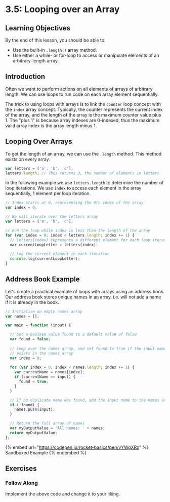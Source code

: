# 3.5: Looping over an Array

## Learning Objectives

By the end of this lesson, you should be able to:

* Use the built-in `.length()` array method.
* Use either a while- or for-loop to access or manipulate elements of an arbitrary-length array.

## Introduction

Often we want to perform actions on all elements of arrays of arbitrary length. We can use loops to run code on each array element sequentially.

The trick to using loops with arrays is to link the `counter` loop concept with the `index` array concept. Typically, the counter represents the current index of the array, and the length of the array is the maximum counter value plus 1. The "plus 1" is because array indexes are 0-indexed, thus the maximum valid array index is the array length minus 1.

## Looping Over Arrays

To get the length of an array, we can use the `.length` method. This method exists on every array.

```javascript
var letters = ['a', 'b', 'c'];
letters.length; // This returns 3, the number of elements in letters
```

In the following example we use `letters.length` to determine the number of loop iterations. We use `index` to access each element in the array sequentially, 1 element per loop iteration.

```javascript
// Index starts at 0, representing the 0th index of the array
var index = 0;

// We will iterate over the letters array
var letters = ['a', 'b', 'c'];

// Run the loop while index is less than the length of the array
for (var index = 0; index < letters.length; index += 1) {
  // letters[index] represents a different element for each loop iteration
  var currentLoopLetter = letters[index];
  
  // Log the current element in each iteration
  console.log(currentLoopLetter);
}
```

## Address Book Example

Let's create a practical example of loops with arrays using an address book. Our address book stores unique names in an array, i.e. will not add a name if it is already in the book.

```javascript
// Initialise an empty names array
var names = [];

var main = function (input) {

  // Set a boolean value found to a default value of false
  var found = false;
  
  // Loop over the names array, and set found to true if the input name already
  // exists in the names array
  var index = 0;
  
  for (var index = 0; index < names.length; index += 1) {
    var currentName = names[index];
    if (currentName == input) {
      found = true;
    }
  }

  // If no duplicate name was found, add the input name to the names array 
  if (!found) {
    names.push(input);
  }

  // Return the full array of names
  var myOutputValue = 'All names: ' + names;
  return myOutputValue;
};
```



{% embed url="https://codepen.io/rocket-basics/pen/vYWgXRx" %}
Sandboxed Example
{% endembed %}

## Exercises

### Follow Along

Implement the above code and change it to your liking.
